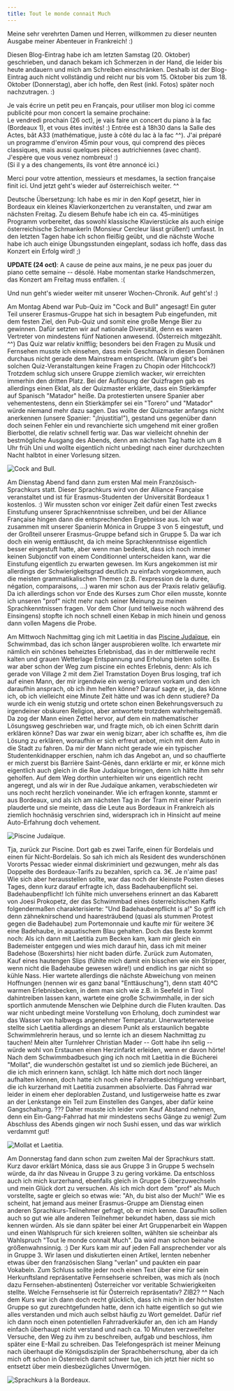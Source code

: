 ```yaml
---
title: Tout le monde connait Much
---
```


Meine sehr verehrten Damen und Herren, willkommen zu dieser neunten Ausgabe meiner Abenteuer in Frankreich! :)

Diesen Blog-Eintrag habe ich am letzten Samstag (20. Oktober) geschrieben, und danach bekam ich Schmerzen in der Hand, die leider bis heute andauern und mich am Schreiben einschränken. Deshalb ist der Blog-Eintrag auch nicht vollständig und reicht nur bis vom 15. Oktober bis zum 18. Oktober (Donnerstag), aber ich hoffe, den Rest (inkl. Fotos) später noch nachzutragen. :)





<del><p>Je vais écrire un petit peu en Français, pour utiliser mon blog ici comme publicité pour mon concert la semaine prochaine:<br>
Le vendredi prochain (26 oct), je vais faire un concert du piano à la fac (Bordeaux 1), et vous êtes invités! :) Entrée est à 18h30 dans la Salle des Actes, bât A33 (mathématique, juste à côté du lac à la fac ^^). J'ai préparé un programme d'environ 45min pour vous, qui comprend des pièces classiques, mais aussi quelques pièces autrichiennes (avec chant). J'espère que vous venez nombreux! :)<br>
(Si il y a des changements, ils vont être annoncé ici.)</p>

<p>Merci pour votre attention, messieurs et mesdames, la section française finit ici. Und jetzt geht's wieder auf österreichisch weiter. ^^</p>

<p>Deutsche Übersetzung: Ich habe es mir in den Kopf gesetzt, hier in Bordeaux ein kleines Klavierkonzertchen zu veranstalten, und zwar am nächsten Freitag. Zu diesem Behufe habe ich ein ca. 45-minütiges Programm vorbereitet, das sowohl klassische Klavierstücke als auch einige österreichische Schmankerln (Monsieur Cercleur lässt grüßen!) umfasst. In den letzten Tagen habe ich schon fleißig geübt, und die nächste Woche habe ich auch einige Übungsstunden eingeplant, sodass ich hoffe, dass das Konzert ein Erfolg wird! ;)</p></del>

**UPDATE (24 oct)**: A cause de peine aux mains, je ne peux pas jouer du piano cette semaine -- désolé. Habe momentan starke Handschmerzen, das Konzert am Freitag muss entfallen. :(

Und nun geht's wieder weiter mit unserer Wochen-Chronik. Auf geht's! :)

Am Montag Abend war Pub-Quiz im "Cock and Bull" angesagt! Ein guter Teil unserer Erasmus-Gruppe hat sich in besagtem Pub eingefunden, mit dem festen Ziel, den Pub-Quiz und somit eine große Menge Bier zu gewinnen. Dafür setzten wir auf nationale Diversität, denn es waren Vertreter von mindestens fünf Nationen anwesend. (Österreich mitgezählt. ^^) Das Quiz war relativ knifflig; besonders bei den Fragen zu Musik und Fernsehen musste ich einsehen, dass mein Geschmack in diesen Domänen durchaus nicht gerade dem Mainstream entspricht. (Warum gibt's bei solchen Quiz-Veranstaltungen keine Fragen zu Chopin oder Hitchcock?) Trotzdem schlug sich unsere Gruppe ziemlich wacker, wir erreichten immerhin den dritten Platz. Bei der Auflösung der Quizfragen gab es allerdings einen Eklat, als der Quizmaster erklärte, dass ein Stierkämpfer auf Spanisch "Matador" heiße. Da protestierten unsere Spanier aber vehementestens, denn ein Stierkämpfer sei ein "Torero" und "Matador" würde niemand mehr dazu sagen. Das wollte der Quizmaster anfangs nicht anerkennen (unsere Spanier: "¡Injustitia!"), gestand uns gegenüber dann doch seinen Fehler ein und revanchierte sich umgehend mit einer großen Bierbottel, die relativ schnell fertig war. Das war vielleicht ohnehin der bestmögliche Ausgang des Abends, denn am nächsten Tag hatte ich um 8 Uhr früh Uni und wollte eigentlich nicht unbedingt nach einer durchzechten Nacht halbtot in einer Vorlesung sitzen.

![Cock and Bull.]($media$/Photo1745.jpg)

Am Dienstag Abend fand dann zum ersten Mal mein Französisch-Sprachkurs statt. Dieser Sprachkurs wird von der Alliance Française veranstaltet und ist für Erasmus-Studenten der Universität Bordeaux 1 kostenlos. :) Wir mussten schon vor einiger Zeit dafür einen Test zwecks Einstufung unserer Sprachkenntnisse schreiben, und bei der Alliance Française hingen dann die entsprechenden Ergebnisse aus. Ich war zusammen mit unserer Spanierin Mónica in Gruppe 3 von 5 eingestuft, und der Großteil unserer Erasmus-Gruppe befand sich in Gruppe 5. Da war ich doch ein wenig enttäuscht, da ich meine Sprachkenntnisse eigentlich besser eingestuft hatte, aber wenn man bedenkt, dass ich noch immer keinen Subjonctif von einem Conditionnel unterscheiden kann, war die Einstufung eigentlich zu erwarten gewesen.
Im Kurs angekommen ist mir allerdings der Schwierigkeitsgrad deutlich zu einfach vorgekommen, auch die meisten grammatikalischen Themen (z.B. l'expression de la durée, négation, comparaisons, ...) waren mir schon aus der Praxis relativ geläufig. Da ich allerdings schon vor Ende des Kurses zum Chor eilen musste, konnte ich unseren "prof" nicht mehr nach seiner Meinung zu meinen Sprachkenntnissen fragen. Vor dem Chor (und teilweise noch während des Einsingens) stopfte ich noch schnell einen Kebap in mich hinein und genoss dann vollen Magens die Probe.

Am Mittwoch Nachmittag ging ich mit Laetitia in das [Piscine Judaïque](http://fr.wikipedia.org/wiki/Piscine_Juda%C3%AFque), ein Schwimmbad, das ich schon länger ausprobieren wollte. Ich erwartete mir nämlich ein schönes beheiztes Erlebnisbad, das in der mittlerweile recht kalten und grauen Wetterlage Entspannung und Erholung bieten sollte. Es war aber schon der Weg zum piscine ein echtes Erlebnis, denn: Als ich gerade von Village 2 mit dem Ziel Tramstation Doyen Brus losging, traf ich auf einen Mann, der mir irgendwie ein wenig verloren vorkam und den ich daraufhin ansprach, ob ich ihm helfen könne? Darauf sagte er, ja, das könne ich, ob ich vielleicht eine Minute Zeit hätte und was ich denn studiere? Da wurde ich ein wenig stutzig und ortete schon einen Bekehrungsversuch zu irgendeiner obskuren Religion, aber antwortete trotzdem wahrheitsgemäß. Da zog der Mann einen Zettel hervor, auf dem ein mathematischer Lösungsweg geschrieben war, und fragte mich, ob ich einen Schritt darin erklären könne? Das war zwar ein wenig bizarr, aber ich schaffte es, ihm die Lösung zu erklären, woraufhin er sich erfreut anbot, mich mit dem Auto in die Stadt zu fahren. Da mir der Mann nicht gerade wie ein typischer Studentenkidnapper erschien, nahm ich das Angebot an, und so chauffierte er mich zuerst bis Barrière Saint-Génès, dann erklärte er mir, er könne mich eigentlich auch gleich in die Rue Judaïque bringen, denn ich hätte ihm sehr geholfen. Auf dem Weg dorthin unterhielten wir uns eigentlich recht angeregt, und als wir in der Rue Judaïque ankamen, verabschiedeten wir uns noch recht herzlich voneinander. Wie ich erfragen konnte, stammt er aus Bordeaux, und als ich am nächsten Tag in der Tram mit einer Pariserin plauderte und sie meinte, dass die Leute aus Bordeaux in Frankreich als ziemlich hochnäsig verschrien sind, widersprach ich in Hinsicht auf meine Auto-Erfahrung doch vehement.

![Piscine Judaïque.]($media$/Photo1749.jpg)

Tja, zurück zur Piscine. Dort gab es zwei Tarife, einen für Bordelais und einen für Nicht-Bordelais. So sah ich mich als Resident des wunderschönen Vororts Pessac wieder einmal diskriminiert und gezwungen, mehr als das Doppelte des Bordeaux-Tarifs zu bezahlen, sprich ca. 3€. Je n'aime pas! Wie sich aber herausstellen sollte, war das noch der kleinste Posten dieses Tages, denn kurz darauf erfragte ich, dass Badehaubenpflicht sei. Badehaubenpflicht! Ich fühlte mich unversehens erinnert an das Kabarett von Joesi Prokopetz, der das Schwimmbad eines österreichischen Kaffs folgendermaßen charakterisierte: "Und Badehaubenpflicht is a!" So griff ich denn zähneknirschend und haaresträubend (quasi als stummen Protest gegen die Badehaube) zum Portemonnaie und kaufte mir für weitere 3€ eine Badehaube, in aquatischem Blau gehalten. Doch das Beste kommt noch: Als ich dann mit Laetitia zum Becken kam, kam mir gleich ein Bademeister entgegen und wies mich darauf hin, dass ich mit meiner Badehose (Boxershirts) hier nicht baden dürfe. Zurück zum Automaten, Kauf eines hautengen Slips (fühlte mich damit ein bisschen wie ein Stripper, wenn nicht die Badehaube gewesen wäre!) und endlich ins gar nicht so kühle Nass. Hier wartete allerdings die nächste Abweichung von meinen Hoffnungen (nennen wir es ganz banal "Enttäuschung"), denn statt 40°C warmen Erlebnisbecken, in dem man sich wie z.B. in Seefeld in Tirol dahintreiben lassen kann, wartete eine große Schwimmhalle, in der sich sportlich anmutende Menschen wie Delphine durch die Fluten kraulten. Das war nicht unbedingt meine Vorstellung von Erholung, doch zumindest war das Wasser von halbwegs angenehmer Temperatur.
Unerwarteterweise stellte sich Laetitia allerdings an diesem Punkt als erstaunlich begabte Schwimmlehrerin heraus, und so lernte ich an diesem Nachmittag zu tauchen! Mein alter Turnlehrer Christian Mader -- Gott habe ihn selig -- würde wohl von Erstaunen einen Herzinfarkt erleiden, wenn er davon hörte!
Nach dem Schwimmbadbesuch ging ich noch mit Laetitia in die Bücherei "Mollat", die wunderschön gestaltet ist und so ziemlich jede Bücherei, an die ich mich erinnern kann, schlägt. Ich hätte mich dort noch länger aufhalten können, doch hatte ich noch eine Fahrradbesichtigung vereinbart, die ich kurzerhand mit Laetitia zusammen absolvierte. Das Fahrrad war leider in einem eher deplorablen Zustand, und lustigerweise hatte es zwar an der Lenkstange ein Teil zum Einstellen des Ganges, aber dafür keine Gangschaltung. ??? Daher musste ich leider vom Kauf Abstand nehmen, denn ein Ein-Gang-Fahrrad hat mir mindestens sechs Gänge zu wenig!
Zum Abschluss des Abends gingen wir noch Sushi essen, und das war wirklich verdammt gut!

![Mollat et Laetitia.]($media$/Photo1751.jpg)

Am Donnerstag fand dann schon zum zweiten Mal der Sprachkurs statt. Kurz davor erklärt Mónica, dass sie aus Gruppe 3 in Gruppe 5 wechseln würde, da ihr das Niveau in Gruppe 3 zu gering vorkäme. Da entschloss auch ich mich kurzerhand, ebenfalls gleich in Gruppe 5 überzuwechseln und mein Glück dort zu versuchen. Als ich mich dort dem "prof" als Much vorstellte, sagte er gleich so etwas wie: "Ah, du bist also der Much!" Wie es scheint, hat jemand aus meiner Erasmus-Gruppe am Dienstag einen anderen Sprachkurs-Teilnehmer gefragt, ob er mich kenne. Daraufhin sollen auch so gut wie alle anderen Teilnehmer bekundet haben, dass sie mich kennen würden. Als sie dann später bei einer Art Gruppenarbeit ein Wappen und einen Wahlspruch für sich kreieren sollten, wählten sie scheinbar als Wahlspruch "Tout le monde connait Much". Da wird man schon beinahe größenwahnsinnig. :)
Der Kurs kam mir auf jeden Fall ansprechender vor als in Gruppe 3. Wir lasen und diskutierten einen Artikel, lernten nebenher etwas über den französischen Slang "verlan" und paukten ein paar Vokabeln. Zum Schluss sollte jeder noch einen Text über eine für sein Herkunftsland repräsentative Fernsehserie schreiben, was mich als (noch dazu Fernsehen-abstinenten) Österreicher vor veritable Schwierigkeiten stellte. Welche Fernsehserie ist für Österreich repräsentativ? ZIB2? ^^
Nach dem Kurs war ich dann doch recht glücklich, dass ich mich in der höchsten Gruppe so gut zurechtgefunden hatte, denn ich hatte eigentlich so gut wie alles verstanden und mich auch selbst häufig zu Wort gemeldet. Dafür rief ich dann noch einen potentiellen Fahrradverkäufer an, den ich am Handy einfach überhaupt nicht verstand und nach ca. 10 Minuten verzweifelter Versuche, den Weg zu ihm zu beschreiben, aufgab und beschloss, ihm später eine E-Mail zu schreiben. Das Telefongespräch ist meiner Meinung nach überhaupt die Königsdisziplin der Sprachbeherrschung, aber da ich mich oft schon in Österreich damit schwer tue, bin ich jetzt hier nicht so entsetzt über mein diesbezügliches Unvermögen.

![Sprachkurs à la Bordeaux.]($media$/Photo1753.jpg)
